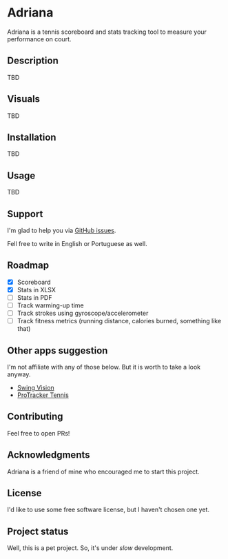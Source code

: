 # Adriana

Adriana is a tennis scoreboard and stats tracking tool to measure your performance on court.

## Description

TBD

## Visuals

TBD 

## Installation

TBD

## Usage

TBD

## Support

I'm glad to help you via [GitHub issues](https://github.com/acamargo/adriana/issues).

Fell free to write in English or Portuguese as well.

## Roadmap

- [x] Scoreboard
- [x] Stats in XLSX
- [ ] Stats in PDF
- [ ] Track warming-up time
- [ ] Track strokes using gyroscope/accelerometer
- [ ] Track fitness metrics (running distance, calories burned, something like that)

## Other apps suggestion

I'm not affiliate with any of those below. But it is worth to take a look anyway.

* [Swing Vision](https://swing.tennis/)
* [ProTracker Tennis](http://www.protrackertennis.com)

## Contributing

Feel free to open PRs!

## Acknowledgments

Adriana is a friend of mine who encouraged me to start this project.

## License

I'd like to use some free software license, but I haven't chosen one yet.

## Project status

Well, this is a pet project. So, it's under *slow* development.
